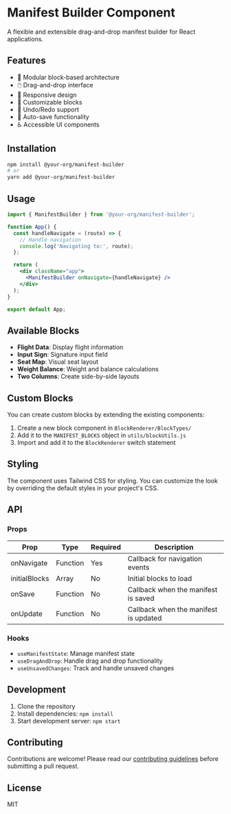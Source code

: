 # Manifest Builder Component

A flexible and extensible drag-and-drop manifest builder for React applications.

## Features

- 🧩 Modular block-based architecture
- 🖱️ Drag-and-drop interface
- 📱 Responsive design
- 🎨 Customizable blocks
- 🔄 Undo/Redo support
- 💾 Auto-save functionality
- ♿ Accessible UI components

## Installation

```bash
npm install @your-org/manifest-builder
# or
yarn add @your-org/manifest-builder
```

## Usage

```jsx
import { ManifestBuilder } from '@your-org/manifest-builder';

function App() {
  const handleNavigate = (route) => {
    // Handle navigation
    console.log('Navigating to:', route);
  };

  return (
    <div className="app">
      <ManifestBuilder onNavigate={handleNavigate} />
    </div>
  );
}

export default App;
```

## Available Blocks

- **Flight Data**: Display flight information
- **Input Sign**: Signature input field
- **Seat Map**: Visual seat layout
- **Weight Balance**: Weight and balance calculations
- **Two Columns**: Create side-by-side layouts

## Custom Blocks

You can create custom blocks by extending the existing components:

1. Create a new block component in `BlockRenderer/BlockTypes/`
2. Add it to the `MANIFEST_BLOCKS` object in `utils/blockUtils.js`
3. Import and add it to the `BlockRenderer` switch statement

## Styling

The component uses Tailwind CSS for styling. You can customize the look by overriding the default styles in your project's CSS.

## API

### Props

| Prop | Type | Required | Description |
|------|------|----------|-------------|
| onNavigate | Function | Yes | Callback for navigation events |
| initialBlocks | Array | No | Initial blocks to load |
| onSave | Function | No | Callback when the manifest is saved |
| onUpdate | Function | No | Callback when the manifest is updated |

### Hooks

- `useManifestState`: Manage manifest state
- `useDragAndDrop`: Handle drag and drop functionality
- `useUnsavedChanges`: Track and handle unsaved changes

## Development

1. Clone the repository
2. Install dependencies: `npm install`
3. Start development server: `npm start`

## Contributing

Contributions are welcome! Please read our [contributing guidelines](CONTRIBUTING.md) before submitting a pull request.

## License

MIT
